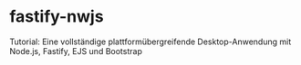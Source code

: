 # fastify-nwjs
Tutorial: Eine vollständige plattformübergreifende Desktop-Anwendung mit Node.js, Fastify, EJS und Bootstrap
